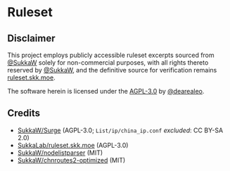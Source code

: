 # Ruleset

## Disclaimer

This project employs publicly accessible ruleset excerpts sourced from [@SukkaW](https://github.com/SukkaW) solely for non-commercial purposes, with all rights thereto reserved by [@SukkaW](https://github.com/SukkaW), and the definitive source for verification remains [ruleset.skk.moe](https://ruleset.skk.moe).

The software herein is licensed under the [AGPL-3.0](./LICENSE) by [@dearealeo](https://github.com/dearealeo).

## Credits

- [SukkaW/Surge](https://github.com/SukkaW/Surge) (AGPL-3.0; `List/ip/china_ip.conf` _excluded_: CC BY-SA 2.0)
- [SukkaLab/ruleset.skk.moe](https://github.com/SukkaLab/ruleset.skk.moe) (AGPL-3.0)
- [SukkaW/nodelistparser](https://github.com/SukkaW/nodelistparser) (MIT)
- [SukkaW/chnroutes2-optimized](https://github.com/SukkaW/chnroutes2-optimized) (MIT)
